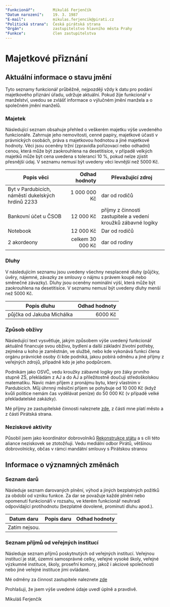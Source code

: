 ```yaml
---
"Funkcionář":        Mikuláš Ferjenčík
"Datum narození":    19. 3. 1987
"E-mail":            mikulas.ferjencik@pirati.cz
"Politická strana":  Česká pirátská strana
"Orgán":             zastupitelstvo hlavního města Prahy
"Funkce":            člen zastupitelstva
---
```


Majetkové přiznání
==================

Aktuální informace o stavu jmění
----------------------------------

Tyto seznamy funkcionář průběžně, nejpozději vždy k datu pro podání majetkového přiznání úřadu, udržuje aktuální. Pokud žije funkcionář v manželství, uvedou se zvlášť informace o výlučném jmění manžela a o společném jmění manželů. 

### Majetek

Následující seznam obsahuje přehled o veškerém majetku výše uvedeného funkcionáře. Zahrnuje jeho nemovitosti, cenné papíry, majetkové účasti v právnických osobách, práva s majetkovou hodnotou a jiné majetkové hodnoty. Věci jsou oceněny tržní (zpravidla pořizovací nebo odhadní) cenou, která může být zaokrouhlena na desetitisíce, v případě velkých majetků může být cena uvedena s tolerancí 10 %, pokud nelze zjistit přesnější údaj. V seznamu nemusí být uvedeny věci levnější než 5000 Kč.

| Popis věci            | Odhad hodnoty |  Převažující zdroj                  |
| --------------------- | ------------: |  ---------------------- |
| Byt v Pardubicích, náměstí dukelských hrdinů 2233 |  1 000 000 Kč | dar od rodičů|
| Bankovní účet u ČSOB |  12 000 Kč | příjmy z činnosti zastupitele a vedení kroužků zábavné logiky |
| Notebook | 12 000 Kč | Dar od rodičů |
| 2 akordeony | celkem 30 000 Kč | dar od rodiny |


### Dluhy

V následujícím seznamu jsou uvedeny všechny nesplacené dluhy (půjčky, úvěry, nájemné, závazky ze smlouvy o nájmu s právem koupě nebo směnečné závazky). Dluhy jsou oceněny nominální výší, která může být zaokrouhlena na desetitisíce. V seznamu nemusí být uvedeny dluhy menší než 5000 Kč.

| Popis dluhu           | Odhad hodnoty |
| --------------------- | ------------: |
| půjčka od Jakuba Michálka | 6000 Kč |


### Způsob obživy

Následující text vysvětluje, jakým způsobem výše uvedený funkcionář aktuálně financuje svou obživu, bydlení a další základní životní potřeby, zejména u koho je zaměstnán, ve službě, nebo kde vykonává funkci člena orgánu právnické osoby či kde podniká, jakou pobírá odměnu a jiné příjmy z veřejných zdrojů, případně kdo je jeho podpůrcem.

Podnikám jako OSVČ, vedu kroužky zábavné logiky pro žáky prvního stupně ZŠ, překládám z AJ a do AJ a příležitostně doučuji středoškolskou matematiku. Navíc mám příjem z pronájmu bytu, který vlastnim v Pardubicích. Můj úhrnný měsíční příjem se pohybuje od 10 000 Kč (když kvůli politice nemám čas vydělávat peníze) do 50 000 Kč (v případě velké překladatelské zakázky). 

Mé příjmy ze zastupitelské činnosti naleznete [zde](https://github.com/pirati-cz/KlubPraha/tree/master/odmeny), z části mne platí město a z části Pirátská strana. 

### Neziskové aktivity
Působil jsem jako koordinátor dobrovolníků [Rekonstrukce státu](http://www.rekonstrukcestatu.cz/cs) a s cíli této aliance neziskovek se ztotožňuji. 
Vedu mediální odbor Pirátů, většinou dobrovolnicky, občas v rámci mandátní smlouvy s Pirátskou stranou

Informace o významných změnách
----------------------------------

### Seznam darů
Následuje seznam darovaných plnění, výhod a jiných bezplatných požitků za období od vzniku funkce. Za dar se považuje každé plnění nebo opomenutí funkcionáři v rozsahu, ve kterém funkcionář neuhradí odpovídající protihodnotu (bezplatné dovolené, prominutí dluhu apod.).

| Datum daru | Popis daru | Odhad hodnoty | 
| ---------- | ---------- | ------------: |
| Zatím nejsou. |  |  |

### Seznam příjmů od veřejných institucí
Následuje seznam příjmů poskytnutých od veřejných institucí. Veřejnou institucí je stát, územní samosprávné celky, veřejné vysoké školy, veřejné výzkumné instituce, školy, prosefní komory, jakož i akciové společnosti nebo jiné veřejné instituce jimi ovládané.

Mé odměny za činnost zastupitele naleznete [zde](https://github.com/pirati-cz/KlubPraha/tree/master/odmeny)

Prohlašuji, že jsem výše uvedené údaje uvedl úplně a pravdivě. 

Mikuláš Ferjenčík

